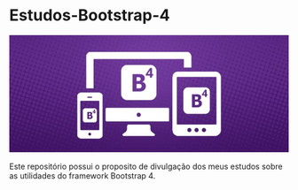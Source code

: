 # Estudos-Bootstrap-4

![bootstrap4](bootstrap4.JPG)

<p>Este repositório possui o proposito de divulgação dos meus estudos sobre as utilidades do framework Bootstrap 4.</p>
